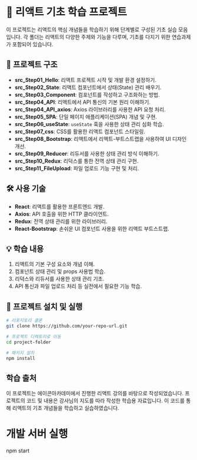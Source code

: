 # 🚀 리액트 기초 학습 프로젝트

이 프로젝트는 리액트의 핵심 개념들을 학습하기 위해 단계별로 구성된 기초 실습 모음입니다. 각 폴더는 리액트의 다양한 주제와 기능을 다루며, 기초를 다지기 위한 연습과제가 포함되어 있습니다.

## 📂 프로젝트 구조

- **src_Step01_Hello**: 리액트 프로젝트 시작 및 개발 환경 설정하기.
- **src_Step02_State**: 리액트 컴포넌트에서 상태(State) 관리 배우기.
- **src_Step03_Component**: 컴포넌트를 작성하고 구조화하는 방법.
- **src_Step04_API**: 리액트에서 API 통신의 기본 원리 이해하기.
- **src_Step04_API_axios**: Axios 라이브러리를 사용한 API 요청 처리.
- **src_Step05_SPA**: 단일 페이지 애플리케이션(SPA) 개념 및 구현.
- **src_Step06_useState**: `useState` 훅을 사용한 상태 관리 심화 학습.
- **src_Step07_css**: CSS를 활용한 리액트 컴포넌트 스타일링.
- **src_Step08_Bootstrap**: 리액트에서 리액트-부트스트랩을 사용하여 UI 디자인 개선.
- **src_Step09_Reducer**: 리듀서를 사용한 상태 관리 방식 이해하기.
- **src_Step10_Redux**: 리덕스를 통한 전역 상태 관리 구현.
- **src_Step11_FileUpload**: 파일 업로드 기능 구현 및 처리.

## 🛠️ 사용 기술

- **React**: 리액트를 활용한 프론트엔드 개발.
- **Axios**: API 호출을 위한 HTTP 클라이언트.
- **Redux**: 전역 상태 관리를 위한 라이브러리.
- **React-Bootstrap**: 손쉬운 UI 컴포넌트 사용을 위한 리액트 부트스트랩.

## 💡 학습 내용

1. 리액트의 기본 구성 요소와 개념 이해.
2. 컴포넌트 상태 관리 및 props 사용법 학습.
3. 리덕스와 리듀서를 사용한 상태 관리 기초.
4. API 통신과 파일 업로드 처리 등 실전에서 필요한 기능 학습.

## 📌 프로젝트 설치 및 실행

```bash
# 리포지토리 클론
git clone https://github.com/your-repo-url.git

# 프로젝트 디렉토리로 이동
cd project-folder

# 패키지 설치
npm install
```

## 학습 출처
이 프로젝트는 에이콘아카데미에서 진행한 리액트 강의를 바탕으로 작성되었습니다. 프로젝트의 코드 및 내용은 강사님의 지도를 따라 작성한 학습용 자료입니다. 이 코드를 통해 리액트의 기초 개념들을 학습하고 실습하였습니다.


# 개발 서버 실행
npm start
